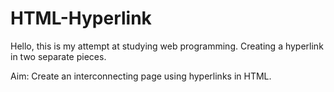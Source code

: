 # HTML-Hyperlink
Hello, this is my attempt at studying web programming. 
Creating a hyperlink in two separate pieces.

Aim: Create an interconnecting page using hyperlinks in HTML.
